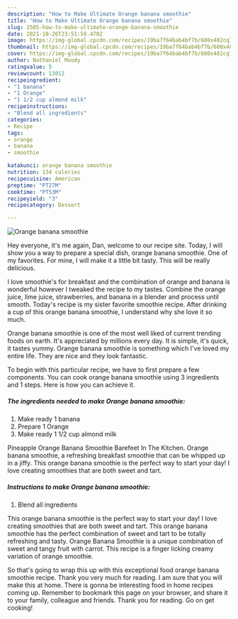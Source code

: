 ```yaml
---
description: "How to Make Ultimate Orange banana smoothie"
title: "How to Make Ultimate Orange banana smoothie"
slug: 2505-how-to-make-ultimate-orange-banana-smoothie
date: 2021-10-26T23:51:59.478Z
image: https://img-global.cpcdn.com/recipes/19ba7f64bab4bf7b/680x482cq70/orange-banana-smoothie-recipe-main-photo.jpg
thumbnail: https://img-global.cpcdn.com/recipes/19ba7f64bab4bf7b/680x482cq70/orange-banana-smoothie-recipe-main-photo.jpg
cover: https://img-global.cpcdn.com/recipes/19ba7f64bab4bf7b/680x482cq70/orange-banana-smoothie-recipe-main-photo.jpg
author: Nathaniel Moody
ratingvalue: 5
reviewcount: 13012
recipeingredient:
- "1 banana"
- "1 Orange"
- "1 1/2 cup almond milk"
recipeinstructions:
- "Blend all ingredients"
categories:
- Recipe
tags:
- orange
- banana
- smoothie

katakunci: orange banana smoothie 
nutrition: 134 calories
recipecuisine: American
preptime: "PT27M"
cooktime: "PT53M"
recipeyield: "3"
recipecategory: Dessert

---
```



![Orange banana smoothie](https://img-global.cpcdn.com/recipes/19ba7f64bab4bf7b/680x482cq70/orange-banana-smoothie-recipe-main-photo.jpg)

Hey everyone, it's me again, Dan, welcome to our recipe site. Today, I will show you a way to prepare a special dish, orange banana smoothie. One of my favorites. For mine, I will make it a little bit tasty. This will be really delicious.

I love smoothie&#39;s for breakfast and the combination of orange and banana is wonderful however I tweaked the recipe to my tastes. Combine the orange juice, lime juice, strawberries, and banana in a blender and process until smooth. Today&#39;s recipe is my sister favorite smoothie recipe. After drinking a cup of this orange banana smoothie, I understand why she love it so much.

Orange banana smoothie is one of the most well liked of current trending foods on earth. It's appreciated by millions every day. It is simple, it's quick, it tastes yummy. Orange banana smoothie is something which I've loved my entire life. They are nice and they look fantastic.


To begin with this particular recipe, we have to first prepare a few components. You can cook orange banana smoothie using 3 ingredients and 1 steps. Here is how you can achieve it.

<!--inarticleads1-->

##### The ingredients needed to make Orange banana smoothie:

1. Make ready 1 banana
1. Prepare 1 Orange
1. Make ready 1 1/2 cup almond milk


Pineapple Orange Banana Smoothie Barefeet In The Kitchen. Orange banana smoothie, a refreshing breakfast smoothie that can be whipped up in a jiffy. This orange banana smoothie is the perfect way to start your day! I love creating smoothies that are both sweet and tart. 

<!--inarticleads2-->

##### Instructions to make Orange banana smoothie:

1. Blend all ingredients


This orange banana smoothie is the perfect way to start your day! I love creating smoothies that are both sweet and tart. This orange banana smoothie has the perfect combination of sweet and tart to be totally refreshing and tasty. Orange Banana Smoothie is a unique combination of sweet and tangy fruit with carrot. This recipe is a finger licking creamy variation of orange smoothie. 

So that's going to wrap this up with this exceptional food orange banana smoothie recipe. Thank you very much for reading. I am sure that you will make this at home. There is gonna be interesting food in home recipes coming up. Remember to bookmark this page on your browser, and share it to your family, colleague and friends. Thank you for reading. Go on get cooking!
